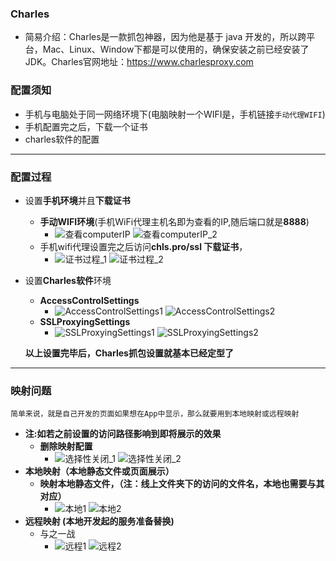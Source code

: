### Charles
- 简易介绍：Charles是一款抓包神器，因为他是基于 java 开发的，所以跨平台，Mac、Linux、Window下都是可以使用的，确保安装之前已经安装了JDK。Charles官网地址：https://www.charlesproxy.com

### 配置须知

- 手机与电脑处于同一网络环境下(电脑映射一个WIFI是，手机链接`手动代理WIFI`)
- 手机配置完之后，下载一个证书
- charles软件的配置
---
### 配置过程
- 设置**手机环境**并且**下载证书**
    + **手动WIFI环境**(手机WiFi代理主机名即为查看的IP,随后端口就是**8888**)
        * ![查看computerIP](./Charles/look_ip1.png) ![查看computerIP_2](./Charles/look_ip2.png)
    + 手机wifi代理设置完之后访问**chls.pro/ssl 下载证书**，
        * ![证书过程_1](./Charles/证书过程1.png) ![证书过程_2](./Charles/证书过程2.png)
- 设置**Charles软件**环境
    + **AccessControlSettings**
        * ![AccessControlSettings1](./Charles/AccessControlSettings-1.png) ![AccessControlSettings2](./Charles/AccessControlSettings-2.png)
    + **SSLProxyingSettings**
        * ![SSLProxyingSettings1](./Charles/SSLProxyingSettings-1.png) ![SSLProxyingSettings2](./Charles/SSLProxyingSettings-2.png)
    
    **以上设置完毕后，Charles抓包设置就基本已经定型了**

---

### 映射问题
    简单来说，就是自己开发的页面如果想在App中显示，那么就要用到本地映射或远程映射
- **注:如若之前设置的访问路径影响到即将展示的效果**
    + **删除映射配置**
        * ![选择性关闭_1](./Charles/选择性关闭1.png) ![选择性关闭_2](./Charles/选择性关闭2.png)
- **本地映射（本地静态文件或页面展示）**
    + **映射本地静态文件，（注：线上文件夹下的访问的文件名，本地也需要与其对应）**
        * ![本地1](./Charles/localMap1.png) ![本地2](./Charles/localMap2.png)
- **远程映射 (本地开发起的服务准备替换)**
    + 与之一战
        * ![远程1](./Charles/remoteMap1.png) ![远程2](./Charles/remoteMap2.png)
